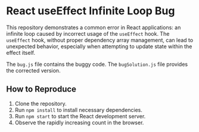 # React useEffect Infinite Loop Bug

This repository demonstrates a common error in React applications: an infinite loop caused by incorrect usage of the `useEffect` hook. The `useEffect` hook, without proper dependency array management, can lead to unexpected behavior, especially when attempting to update state within the effect itself.

The `bug.js` file contains the buggy code.  The `bugSolution.js` file provides the corrected version.

## How to Reproduce

1. Clone the repository.
2. Run `npm install` to install necessary dependencies.
3. Run `npm start` to start the React development server.
4. Observe the rapidly increasing count in the browser.